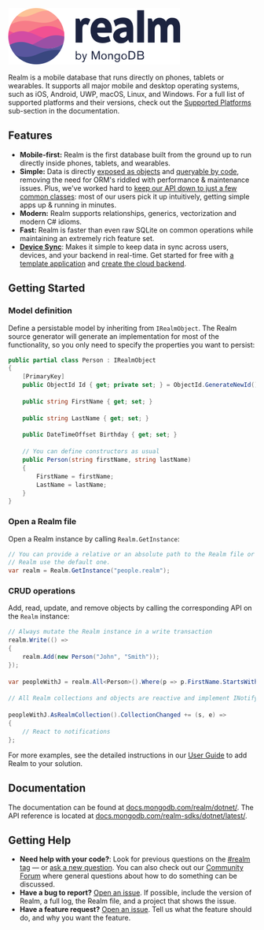 <picture>
    <source srcset="./media/logo-dark.svg" media="(prefers-color-scheme: dark)" alt="realm by MongoDB">
    <img src="./media/logo.svg" alt="realm by MongoDB">
</picture>

Realm is a mobile database that runs directly on phones, tablets or wearables. It supports all major mobile and desktop operating systems, such as iOS, Android, UWP, macOS, Linux, and Windows. For a full list of supported platforms and their versions, check out the [Supported Platforms](https://docs.mongodb.com/realm/dotnet/#supported-platforms) sub-section in the documentation.

## Features

* **Mobile-first:** Realm is the first database built from the ground up to run directly inside phones, tablets, and wearables.
* **Simple:** Data is directly [exposed as objects](https://docs.mongodb.com/realm/dotnet/objects/) and [queryable by code](https://docs.mongodb.com/realm/dotnet/query-engine/), removing the need for ORM's riddled with performance & maintenance issues. Plus, we've worked hard to [keep our API down to just a few common classes](https://docs.mongodb.com/realm-sdks/dotnet/latest/): most of our users pick it up intuitively, getting simple apps up & running in minutes.
* **Modern:** Realm supports relationships, generics, vectorization and modern C# idioms.
* **Fast:** Realm is faster than even raw SQLite on common operations while maintaining an extremely rich feature set.
* **[Device Sync](https://www.mongodb.com/atlas/app-services/device-sync)**: Makes it simple to keep data in sync across users, devices, and your backend in real-time. Get started for free with [a template application](https://github.com/mongodb/template-app-maui-todo) and [create the cloud backend](http://mongodb.com/realm/register?utm_medium=github_atlas_CTA&utm_source=realm_dotnet_github).

## Getting Started

### Model definition

Define a persistable model by inheriting from `IRealmObject`. The Realm source generator will generate an implementation for most of the functionality, so you only need to specify the properties you want to persist:

```csharp
public partial class Person : IRealmObject
{
    [PrimaryKey]
    public ObjectId Id { get; private set; } = ObjectId.GenerateNewId();

    public string FirstName { get; set; }

    public string LastName { get; set; }

    public DateTimeOffset Birthday { get; set; }

    // You can define constructors as usual
    public Person(string firstName, string lastName)
    {
        FirstName = firstName;
        LastName = lastName;
    }
}
```

### Open a Realm file

Open a Realm instance by calling `Realm.GetInstance`:

```csharp
// You can provide a relative or an absolute path to the Realm file or let
// Realm use the default one.
var realm = Realm.GetInstance("people.realm");
```

### CRUD operations

Add, read, update, and remove objects by calling the corresponding API on the `Realm` instance:

```csharp
// Always mutate the Realm instance in a write transaction
realm.Write(() =>
{
    realm.Add(new Person("John", "Smith"));
});

var peopleWithJ = realm.All<Person>().Where(p => p.FirstName.StartsWith("J"));

// All Realm collections and objects are reactive and implement INotifyCollectionChanged/INotifyPropertyChanged

peopleWithJ.AsRealmCollection().CollectionChanged += (s, e) =>
{
    // React to notifications
};
```

For more examples, see the detailed instructions in our [User Guide](https://docs.mongodb.com/realm/dotnet/install/) to add Realm to your solution.

## Documentation

The documentation can be found at [docs.mongodb.com/realm/dotnet/](https://docs.mongodb.com/realm/dotnet/).
The API reference is located at [docs.mongodb.com/realm-sdks/dotnet/latest/](https://docs.mongodb.com/realm-sdks/dotnet/latest/).

## Getting Help

- **Need help with your code?**: Look for previous questions on the  [#realm tag](https://stackoverflow.com/questions/tagged/realm?sort=newest) — or [ask a new question](https://stackoverflow.com/questions/ask?tags=realm). You can also check out our [Community Forum](https://developer.mongodb.com/community/forums/tags/c/realm/9/realm-sdk) where general questions about how to do something can be discussed.
- **Have a bug to report?** [Open an issue](https://github.com/realm/realm-dotnet/issues/new). If possible, include the version of Realm, a full log, the Realm file, and a project that shows the issue.
- **Have a feature request?** [Open an issue](https://github.com/realm/realm-dotnet/issues/new). Tell us what the feature should do, and why you want the feature.
